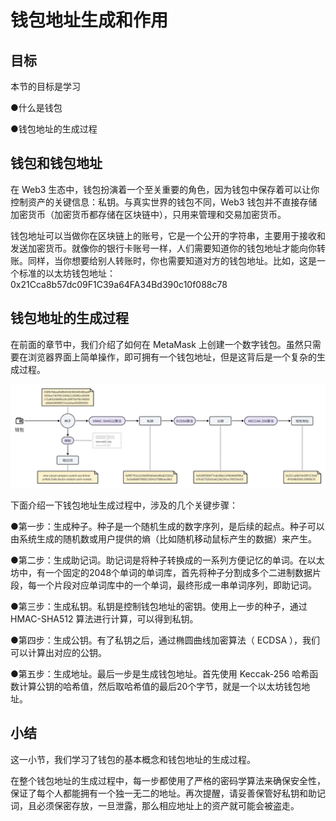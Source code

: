 # 钱包地址生成和作用

## 目标

本节的目标是学习

●什么是钱包

●钱包地址的生成过程

## **钱包和钱包地址**

在 Web3 生态中，钱包扮演着一个至关重要的角色，因为钱包中保存着可以让你控制资产的关键信息：私钥。与真实世界的钱包不同，Web3 钱包并不直接存储加密货币（加密货币都存储在区块链中），只用来管理和交易加密货币。

钱包地址可以当做你在区块链上的账号，它是一个公开的字符串，主要用于接收和发送加密货币。就像你的银行卡账号一样，人们需要知道你的钱包地址才能向你转账。同样，当你想要给别人转账时，你也需要知道对方的钱包地址。比如，这是一个标准的以太坊钱包地址：0x21Cca8b57dc09F1C39a64FA34Bd390c10f088c78

## **钱包地址的生成过程**

在前面的章节中，我们介绍了如何在 MetaMask 上创建一个数字钱包。虽然只需要在浏览器界面上简单操作，即可拥有一个钱包地址，但是这背后是一个复杂的生成过程。

![image](./assets/e230c993-4d22-46d0-ae4c-31c9d6c42516.webp)

下面介绍一下钱包地址生成过程中，涉及的几个关键步骤：

●第一步：生成种子。种子是一个随机生成的数字序列，是后续的起点。种子可以由系统生成的随机数或用户提供的熵（比如随机移动鼠标产生的数据）来产生。

●第二步：生成助记词。助记词是将种子转换成的一系列方便记忆的单词。在以太坊中，有一个固定的2048个单词的单词库，首先将种子分割成多个二进制数据片段，每一个片段对应单词库中的一个单词，最终形成一串单词序列，即助记词。

●第三步：生成私钥。私钥是控制钱包地址的密钥。使用上一步的种子，通过 HMAC-SHA512 算法进行计算，可以得到私钥。

●第四步：生成公钥。有了私钥之后，通过椭圆曲线加密算法（ ECDSA ），我们可以计算出对应的公钥。

●第五步：生成地址。最后一步是生成钱包地址。首先使用 Keccak-256 哈希函数计算公钥的哈希值，然后取哈希值的最后20个字节，就是一个以太坊钱包地址。

## **小结**

这一小节，我们学习了钱包的基本概念和钱包地址的生成过程。

在整个钱包地址的生成过程中，每一步都使用了严格的密码学算法来确保安全性，保证了每个人都能拥有一个独一无二的地址。再次提醒，请妥善保管好私钥和助记词，且必须保密存放，一旦泄露，那么相应地址上的资产就可能会被盗走。